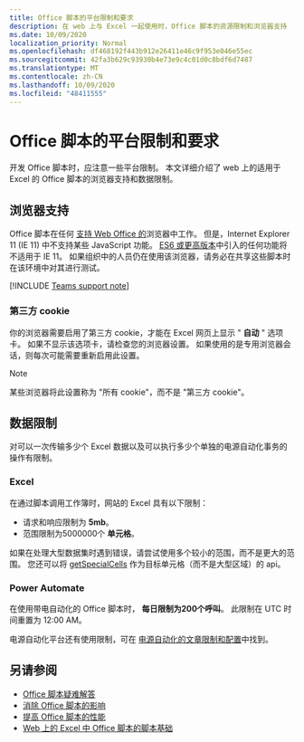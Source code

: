 ```yaml
---
title: Office 脚本的平台限制和要求
description: 在 web 上与 Excel 一起使用时，Office 脚本的资源限制和浏览器支持
ms.date: 10/09/2020
localization_priority: Normal
ms.openlocfilehash: df468192f443b912e26411e46c9f953e046e55ec
ms.sourcegitcommit: 42fa3b629c93930b4e73e9c4c01d0c8bdf6d7487
ms.translationtype: MT
ms.contentlocale: zh-CN
ms.lasthandoff: 10/09/2020
ms.locfileid: "48411555"
---
```

# <a name="platform-limits-and-requirements-with-office-scripts"></a>Office 脚本的平台限制和要求

开发 Office 脚本时，应注意一些平台限制。 本文详细介绍了 web 上的适用于 Excel 的 Office 脚本的浏览器支持和数据限制。

## <a name="browser-support"></a>浏览器支持

Office 脚本在任何 [支持 Web Office 的](https://support.microsoft.com/office/ad1303e0-a318-47aa-b409-d3a5eb44e452)浏览器中工作。 但是，Internet Explorer 11 (IE 11) 中不支持某些 JavaScript 功能。 [ES6 或更高版本](https://www.w3schools.com/Js/js_es6.asp)中引入的任何功能将不适用于 IE 11。 如果组织中的人员仍在使用该浏览器，请务必在共享这些脚本时在该环境中对其进行测试。

[!INCLUDE [Teams support note](../includes/teams-support-note.md)]

### <a name="third-party-cookies"></a>第三方 cookie

你的浏览器需要启用了第三方 cookie，才能在 Excel 网页上显示 " **自动** " 选项卡。 如果不显示该选项卡，请检查您的浏览器设置。 如果使用的是专用浏览器会话，则每次可能需要重新启用此设置。

> [!NOTE]
> 某些浏览器将此设置称为 "所有 cookie"，而不是 "第三方 cookie"。

## <a name="data-limits"></a>数据限制

对可以一次传输多少个 Excel 数据以及可以执行多少个单独的电源自动化事务的操作有限制。

### <a name="excel"></a>Excel

在通过脚本调用工作簿时，网站的 Excel 具有以下限制：

- 请求和响应限制为 **5mb**。
- 范围限制为5000000个 **单元格**。

如果在处理大型数据集时遇到错误，请尝试使用多个较小的范围，而不是更大的范围。 您还可以将 [getSpecialCells](/javascript/api/office-scripts/excelscript/excelscript.range#getspecialcells-celltype--cellvaluetype-) 作为目标单元格（而不是大型区域）的 api。

### <a name="power-automate"></a>Power Automate

在使用带电自动化的 Office 脚本时， **每日限制为200个呼叫**。 此限制在 UTC 时间重置为 12:00 AM。

电源自动化平台还有使用限制，可在 [电源自动化的文章限制和配置](/power-automate/limits-and-config)中找到。

## <a name="see-also"></a>另请参阅

- [Office 脚本疑难解答](troubleshooting.md)
- [消除 Office 脚本的影响](undo.md)
- [提高 Office 脚本的性能](../develop/web-client-performance.md)
- [Web 上的 Excel 中 Office 脚本的脚本基础](../develop/scripting-fundamentals.md)
